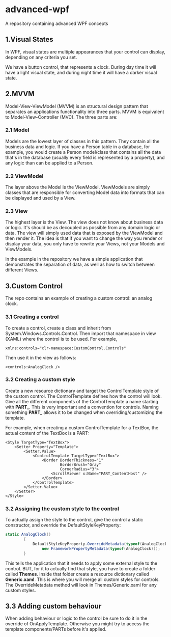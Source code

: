 # advanced-wpf
A repository containing advanced WPF concepts


## 1.Visual States

In WPF, visual states are multiple appearances that your control can display, depending on any criteria you set.

We have a button control, that represents a clock. During day time it will have a light visual state, and during night time it will have a darker visual state.

## 2.MVVM

Model-View-ViewModel (MVVM) is an structural design pattern that separates an applications functionality into three parts. 
MVVM is equivalent to Model-View-Controller (MVC).
The three parts are:

### 2.1 Model

Models are the lowest layer of classes in this pattern. They contain all the business data and logic. 
If you have a Person table in a database, for example, you would create a Person model/class that contains all the data that's in the database (usually every field is represented by a property), and any logic than can be applied to a Person.

### 2.2 ViewModel

The layer above the Model is the ViewModel. ViewModels are simply classes that are responsible for converting Model data into formats that can be displayed and used by a View.

### 2.3 View

The highest layer is the View. The view does not know about business data or logic. It's should be as decoupled as possible from any domain logic or data.
The view will simply used data that is exposed by the ViewModel and then render it. The idea is that if you want to change the way you render or display your data, you only have to rewrite your Views, not your Models and ViewModels.

In the example in the repository we have a simple application that demonstrates the separation of data, as well as how to switch between different Views.

## 3.Custom Control

The repo contains an example of creating a custom control: an analog clock. 

### 3.1 Creating a control

To create a control, create a class and inherit from System.Windows.Controls.Control. Then import that namespace in view (XAML) where the control is to be used.
For example, 

```xaml
xmlns:controls="clr-namespace:CustomControl.Controls"
```

Then use it in the view as follows:

```xaml
<controls:AnalogClock />
```

### 3.2 Creating a custom style

Create a new resource dictionary and target the ControlTemplate style of the custom control.
The ControlTemplate defines how the control will look.
Give all the different components of the ControlTemplate a name starting with **PART_**.
This is very important and a convention for controls. Naming something **PART_** allows it to be changed
when overriding/customizing the template.

For example, when creating a custom ControlTemplate for a TextBox, the actual content of the TextBox is a PART:

```xaml
<Style TargetType="TextBox">
    <Setter Property="Template">
        <Setter.Value>
            <ControlTemplate TargetType="TextBox">
                <Border BorderThickness="1" 
                        BorderBrush="Gray" 
                        CornerRadius="3">
                    <ScrollViewer x:Name="PART_ContentHost" />
                </Border>
            </ControlTemplate>
        </Setter.Value>
    </Setter>
</Style>
```

### 3.2 Assigning the custom style to the control

To actually assign the style to the control, give the control a static constructor, and override the
DefaultStyleKeyProperty:

```c#
static AnalogClock()
        {
            DefaultStyleKeyProperty.OverrideMetadata(typeof(AnalogClock), 
                new FrameworkPropertyMetadata(typeof(AnalogClock)));
        }
```

This tells the application that it needs to apply some external style to the control.
BUT, for it to actually find that style, you have to create a folder called **Themes**.
Inside that folder create a resource dictionary called **Generic.xaml**. This is where you will merge all custom styles for controls.
The OverrideMetadata method will look in Themes/Generic.xaml for any custom styles.

## 3.3 Adding custom behaviour

When adding behaviour or logic to the control be sure to do it in the override of OnApplyTemplate.
Otherwise you might try to access the template components/PARTs before it's applied.
